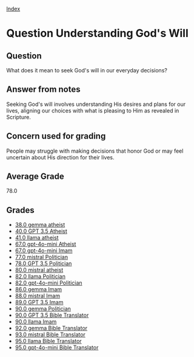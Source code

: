 
[Index](../../index.md)
# Question Understanding God's Will
## Question
What does it mean to seek God's will in our everyday decisions?

## Answer from notes
Seeking God's will involves understanding His desires and plans for our lives, aligning our choices with what is pleasing to Him as revealed in Scripture.

## Concern used for grading
People may struggle with making decisions that honor God or may feel uncertain about His direction for their lives.

## Average Grade
78.0

## Grades
 * [38.0 gemma atheist](../answers/gemma_atheist/Understanding_God_s_Will.md)
 * [40.0 GPT 3.5 Atheist](../answers/GPT_3.5_Atheist/Understanding_God_s_Will.md)
 * [41.0 llama atheist](../answers/llama_atheist/Understanding_God_s_Will.md)
 * [67.0 gpt-4o-mini Atheist](../answers/gpt-4o-mini_Atheist/Understanding_God_s_Will.md)
 * [67.0 gpt-4o-mini Imam](../answers/gpt-4o-mini_Imam/Understanding_God_s_Will.md)
 * [77.0 mistral Politician](../answers/mistral_Politician/Understanding_God_s_Will.md)
 * [78.0 GPT 3.5 Politician](../answers/GPT_3.5_Politician/Understanding_God_s_Will.md)
 * [80.0 mistral atheist](../answers/mistral_atheist/Understanding_God_s_Will.md)
 * [82.0 llama Politician](../answers/llama_Politician/Understanding_God_s_Will.md)
 * [82.0 gpt-4o-mini Politician](../answers/gpt-4o-mini_Politician/Understanding_God_s_Will.md)
 * [86.0 gemma Imam](../answers/gemma_Imam/Understanding_God_s_Will.md)
 * [88.0 mistral Imam](../answers/mistral_Imam/Understanding_God_s_Will.md)
 * [89.0 GPT 3.5 Imam](../answers/GPT_3.5_Imam/Understanding_God_s_Will.md)
 * [90.0 gemma Politician](../answers/gemma_Politician/Understanding_God_s_Will.md)
 * [90.0 GPT 3.5 Bible Translator](../answers/GPT_3.5_Bible_Translator/Understanding_God_s_Will.md)
 * [90.0 llama Imam](../answers/llama_Imam/Understanding_God_s_Will.md)
 * [92.0 gemma Bible Translator](../answers/gemma_Bible_Translator/Understanding_God_s_Will.md)
 * [93.0 mistral Bible Translator](../answers/mistral_Bible_Translator/Understanding_God_s_Will.md)
 * [95.0 llama Bible Translator](../answers/llama_Bible_Translator/Understanding_God_s_Will.md)
 * [95.0 gpt-4o-mini Bible Translator](../answers/gpt-4o-mini_Bible_Translator/Understanding_God_s_Will.md)
